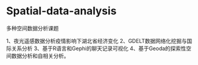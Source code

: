 # Spatial-data-analysis
多种空间数据分析课题

1、夜光遥感数据分析疫情影响下湖北省经济变化
2、GDELT数据网络化挖掘与国际关系分析
3、基于R语言和Gephi的聊天记录可视化
4、基于Geoda的探索性空间数据分析和自相关分析。
